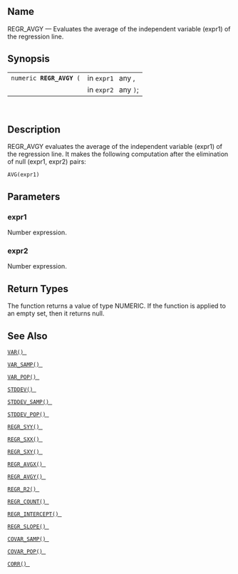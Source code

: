 <div id="fn_regr_avgy" class="refentry">

<div class="titlepage">

</div>

<div class="refnamediv">

## Name

REGR_AVGY — Evaluates the average of the independent variable (expr1) of
the regression line.

</div>

<div class="refsynopsisdiv">

## Synopsis

<div id="fsyn_regr_avgy" class="funcsynopsis">

|                               |                      |
|-------------------------------|----------------------|
| `numeric `**`REGR_AVGY`**` (` | in `expr1 ` any ,    |
|                               | in `expr2 ` any `)`; |

<div class="funcprototype-spacer">

 

</div>

</div>

</div>

<div id="desc_regr_avgy" class="refsect1">

## Description

REGR_AVGY evaluates the average of the independent variable (expr1) of
the regression line. It makes the following computation after the
elimination of null (expr1, expr2) pairs:

``` programlisting
AVG(expr1)
```

</div>

<div id="params_regr_avgy" class="refsect1">

## Parameters

<div id="id78770" class="refsect2">

### expr1

Number expression.

</div>

<div id="id78773" class="refsect2">

### expr2

Number expression.

</div>

</div>

<div id="ret_regr_avgy" class="refsect1">

## Return Types

The function returns a value of type NUMERIC. If the function is applied
to an empty set, then it returns null.

</div>

<div id="seealso_regr_avgy" class="refsect1">

## See Also

<a href="fn_var.html" class="link" title="VAR"><code
class="function">VAR() </code></a>

<a href="fn_var_samp.html" class="link" title="VAR_SAMP"><code
class="function">VAR_SAMP() </code></a>

<a href="fn_var_pop.html" class="link" title="VAR_POP"><code
class="function">VAR_POP() </code></a>

<a href="fn_stddev.html" class="link" title="STDDEV"><code
class="function">STDDEV() </code></a>

<a href="fn_stddev_samp.html" class="link" title="STDDEV_SAMP"><code
class="function">STDDEV_SAMP() </code></a>

<a href="fn_stddev_pop.html" class="link" title="STDDEV_POP"><code
class="function">STDDEV_POP() </code></a>

<a href="fn_regr_syy.html" class="link" title="REGR_SYY"><code
class="function">REGR_SYY() </code></a>

<a href="fn_regr_sxx.html" class="link" title="REGR_SXX"><code
class="function">REGR_SXX() </code></a>

<a href="fn_regr_sxy.html" class="link" title="REGR_SXY"><code
class="function">REGR_SXY() </code></a>

<a href="fn_regr_avgx.html" class="link" title="REGR_AVGX"><code
class="function">REGR_AVGX() </code></a>

<a href="fn_regr_avgy.html" class="link" title="REGR_AVGY"><code
class="function">REGR_AVGY() </code></a>

<a href="fn_regr_r2.html" class="link" title="REGR_R2"><code
class="function">REGR_R2() </code></a>

<a href="fn_regr_count.html" class="link" title="REGR_COUNT"><code
class="function">REGR_COUNT() </code></a>

<a href="fn_regr_intercept.html" class="link"
title="REGR_INTERCEPT"><code
class="function">REGR_INTERCEPT() </code></a>

<a href="fn_regr_slope.html" class="link" title="REGR_SLOPE"><code
class="function">REGR_SLOPE() </code></a>

<a href="fn_covar_samp.html" class="link" title="COVAR_SAMP"><code
class="function">COVAR_SAMP() </code></a>

<a href="fn_covar_pop.html" class="link" title="COVAR_POP"><code
class="function">COVAR_POP() </code></a>

<a href="fn_corr.html" class="link" title="CORR"><code
class="function">CORR() </code></a>

</div>

</div>
